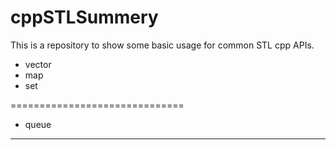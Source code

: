 # cppSTLSummery

This is a repository to show some basic usage for common STL cpp APIs. 

* vector
* map
* set

==============================

* queue
-----------------------------
